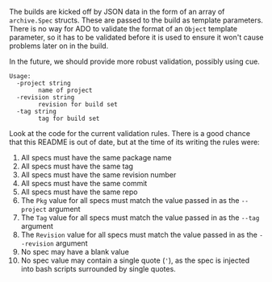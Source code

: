 The builds are kicked off by JSON data in the form of an array of
`archive.Spec` structs. These are passed to the build as template parameters.
There is no way for ADO to validate the format of an `Object` template
parameter, so it has to be validated before it is used to ensure it won't cause
problems later on in the build.

In the future, we should provide more robust validation, possibly using cue.

```
Usage:
  -project string
    	name of project
  -revision string
    	revision for build set
  -tag string
    	tag for build set
```

Look at the code for the current validation rules. There is a good chance that this README is out of date, but at the time of its writing the rules were:

1. All specs must have the same package name
1. All specs must have the same tag
1. All specs must have the same revision number
1. All specs must have the same commit
1. All specs must have the same repo
1. The `Pkg` value for all specs must match the value passed in as the `--project` argument
1. The `Tag` value for all specs must match the value passed in as the `--tag` argument
1. The `Revision` value for all specs must match the value passed in as the `--revision` argument
1. No spec may have a blank value
1. No spec value may contain a single quote (`'`), as the spec is injected into
   bash scripts surrounded by single quotes.

